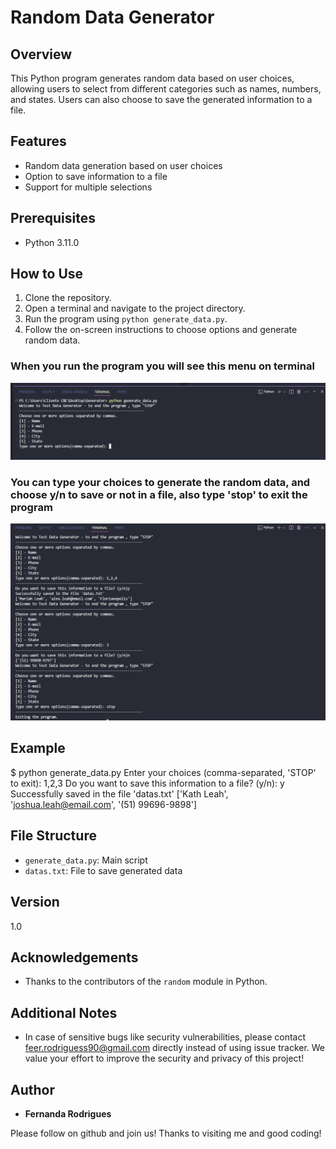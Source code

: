 # Random Data Generator

## Overview

This Python program generates random data based on user choices, allowing users to select from different categories such as names, numbers, and states. 
Users can also choose to save the generated information to a file.

## Features

- Random data generation based on user choices
- Option to save information to a file
- Support for multiple selections

## Prerequisites

- Python 3.11.0

## How to Use

1. Clone the repository.
2. Open a terminal and navigate to the project directory.
3. Run the program using `python generate_data.py`.
4. Follow the on-screen instructions to choose options and generate random data.

### When you run the program you will see this menu on terminal 

![Menu_image](https://github.com/feer-rodriguess90/Data_Generator/blob/main/images/menu_datagenerator.png)

### You can type your choices to generate the random data, and choose y/n to save or not in a file, also type 'stop' to exit the program 

![Features](https://github.com/feer-rodriguess90/Data_Generator/blob/main/images/features.png)

## Example

$ python generate_data.py
Enter your choices (comma-separated, 'STOP' to exit): 1,2,3
Do you want to save this information to a file? (y/n): y
Successfully saved in the file 'datas.txt'
['Kath Leah', 'joshua.leah@email.com', '(51) 99696-9898']  

## File Structure

- `generate_data.py`: Main script
- `datas.txt`: File to save generated data

## Version 

1.0

## Acknowledgements

- Thanks to the contributors of the `random` module in Python.

## Additional Notes
  - In case of sensitive bugs like security vulnerabilities, please contact
    feer.rodriguess90@gmail.com directly instead of using issue tracker.
    We value your effort to improve the security and privacy of this project!

## Author

*  **Fernanda Rodrigues**

Please follow on github and join us! 
Thanks to visiting me and good coding!


